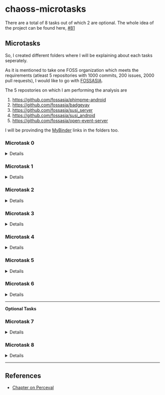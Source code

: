 # chaoss-microtasks

There are a total of 8 tasks out of which 2 are optional. The whole idea of the project can be found here, [#81](https://github.com/chaoss/wg-gmd/issues/81)

## Microtasks

So, I created different folders where I will be explaining about each tasks seperately.

As it is mentioned to take one FOSS organization which meets the requirements (atleast 5 repositories with 1000 commits, 200 issues, 2000 pull requests), I would like to go with [FOSSASIA](https://github.com/fossasia/).

The 5 repostories on which I am performing the analysis are
1. https://github.com/fossasia/phimpme-android
2. https://github.com/fossasia/badgeyay
3. https://github.com/fossasia/susi_server
4. https://github.com/fossasia/susi_android
5. https://github.com/fossasia/open-event-server

I will be provinding the [MyBinder](https://mybinder.org/) links in the folders too.

### Microtask 0
<details>
<summary>Details</summary>
</br>
Use this <a href="https://github.com/chaoss/wg-gmd/blob/master/implementations/Code_Changes-Git.ipynb">notebook implementing the Code_Changes metric</a> (<a href="https://mybinder.org/v2/gh/chaoss/wg-gmd/master?filepath=implementations/Code_Changes-Git.ipynb">see it in MyBinder</a>) as an example of how to collect the data, producing a single JSON file per data source, with all items (commits, issues,  pull/merge requests) in it. Produce one notebook per data source (git, GitHub/GitLab issues, GitHub pull requests / GitLab merge requests) showing a summary of the contents of that file (number of items in it, and number of different identities in it counting authors/committers for git, submitters for issues and pull/merge requests). This microtask is mandatory, to show that you can retrieve data and produde a notebook showing it. In each notebook, include also the list of repositories retrieved, and the date of retrieval, using data available in the JSON file.
</details>


### Microtask 1
<details>
<summary>Details</summary>
</br>
Produce a notebook showing (and producing) a list with the activity per quarter: number of new committers, submitters of issues, and submitters of pull/merge requests, number of items (commits, issues, pull/merge requests), number of repositories with new items (all of this per quarter) as a table and as a CSV file. Use plain Python3 (eg, no Pandas) for this.
</details>


### Microtask 2
<details>
<summary>Details</summary>
</br>
Like Microtask 1, but now using <a href="http://pandas.pydata.org/">Pandas</a>.
</details>


### Microtask 3
<details>
<summary>Details</summary>
</br>
Produce a notebook with charts showing the distribution of time-to-close for issues already closed, and opened during the last year, for each of the repositories analyzed, and for all of them together. Use Pandas for this, and the Python charting library of your choice (as long as it is a FOSS module).
</details>


### Microtask 4
<details>
<summary>Details</summary>
</br>
Produce a listing of repositories, as a table and as CSV file, with the number of commits authored, issues opened, and pull/merge requests opened, during the last three months, ordered by the total number (commits plus issues plus pull requests). Use plain Python3 (eg, no Pandas) for this.
</details>


### Microtask 5
<details>
<summary>Details</summary>
</br>
Like Microtask 4, but now using <a href="http://pandas.pydata.org/">Pandas</a>.
</details>


### Microtask 6
<details>
<summary>Details</summary>
</br>
Perform any other analysis you may find interesting, based on the Perceval data you collected.
</details>

----

**Optional Tasks**

### Microtask 7

<details>
<summary>Details</summary>
</br>
Produce a pull request for any of the GrimoireLab tools, and try to follow instructions until it gets accepted. Try do do something simple that you consider useful, not necessarily fix to the code: improvement of comments, documentation or testing will usually be easier to get accepted, and very useful for the project. Please, avoid just producing a random pull request just to have another microtask: the objective is not that you get one more microtask done, but that you understand how to interact with developers in the project contributing with something that could be useful).
</details>


### Microtask 8
<details>
<summary>Details</summary>
</br>
Like Microtask 7, but for the GMD working group. You may try to fix some error (even grammatical) in the description of a metric, improve the description of a focus area, fix or improve a reference implementation, or even produce a new reference implementation proposal. As in the previous microtask, the goal is not that your contribution is accepted (which of course would be great), or that you just complete yet another microtask, but that you interact with the working group, and you understand its context and procedures.
</details>

----

## References
- [Chapter on Perceval](https://chaoss.github.io/grimoirelab-tutorial/perceval/intro.html)
